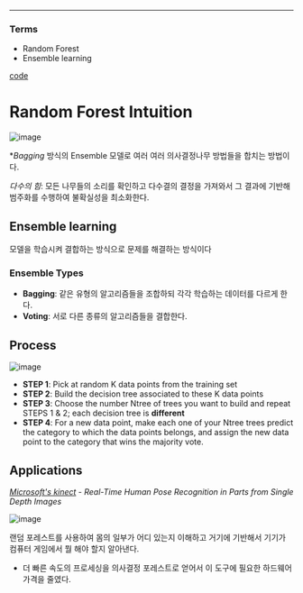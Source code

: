 ****
### Terms
- Random Forest
- Ensemble learning

[code](https://github.com/EricChoii/ai-boot-camp-ablearn/blob/main/ai/classification/codes/random_forest_classification.ipynb)

# Random Forest Intuition
![image](https://user-images.githubusercontent.com/39285147/178423838-f07bda91-6a04-40cb-b7e3-3b295cbdc8c8.png)
 
 **Bagging* 방식의 Ensemble 모델로 여러 여러 의사결정나무 방법들을 합치는 방법이다.
 
*다수의 힘*: 모든 나무들의 소리를 확인하고 다수결의 결정을 가져와서 그 결과에 기반해 범주화를 수행하여 불확실성을 최소화한다.

## Ensemble learning
모델을 학습시켜 결합하는 방식으로 문제를 해결하는 방식이다

### Ensemble Types
- **Bagging**: 같은 유형의 알고리즘들을 조합하되 각각 학습하는 데이터를 다르게 한다.
- **Voting**: 서로 다른 종류의 알고리즘들을 결합한다.

## Process
![image](https://user-images.githubusercontent.com/39285147/178426777-8171d3c1-0738-4def-b7e2-a0a5491d7da6.png)

- **STEP 1**: Pick at random K data points from the training set
- **STEP 2**: Build the decision tree associated to these K data points
- **STEP 3**: Choose the number Ntree of trees you want to build and repeat STEPS 1 & 2; each decision tree is **different**
- **STEP 4**: For a new data point, make each one of your Ntree trees predict the category to which the data points belongs, and assign the new data point to the category that wins the majority vote.

## Applications
[*Microsoft's kinect*](https://www.microsoft.com/en-us/research/wp-content/uploads/2016/02/BodyPartRecognition.pdf) - *Real-Time Human Pose Recognition in Parts from Single Depth Images*

![image](https://user-images.githubusercontent.com/39285147/178424037-459a5de0-91dc-49e1-ac10-5a8f3e46e252.png)

랜덤 포레스트를 사용하여 몸의 일부가 어디 있는지 이해하고 거기에 기반해서 기기가 컴퓨터  게임에서 뭘 해야 할지 알아낸다.
- 더 빠른 속도의 프로세싱을 의사결정 포레스트로 얻어서 이 도구에 필요한 하드웨어 가격을 줄였다.
